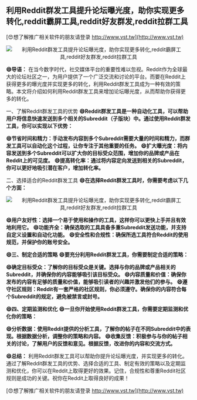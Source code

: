 ## **利用Reddit群发工具提升论坛曝光度，助你实现更多转化,reddit霸屏工具,reddit好友群发,reddit拉群工具**

[😍想了解推广相关软件的朋友请登录 http://www.vst.tw](http://www.vst.tw)

 <center><img src="https://vst.tw/MP4/tuiguang/png/2.png" alt="利用Reddit群发工具提升论坛曝光度，助你实现更多转化,reddit霸屏工具,reddit好友群发,reddit拉群工具"></center>

**😄导语：**
在当今数字时代，社交媒体平台的重要性难以忽视。Reddit作为全球最大的论坛社区之一，为用户提供了一个广泛交流和讨论的平台。而要在Reddit上获得更多的曝光度并实现更多的转化，利用Reddit群发工具成为一种有效的策略。本文将介绍如何利用Reddit群发工具来增加论坛曝光度，从而帮助你获得更多的转化。

一、了解Reddit群发工具的优势
**😄Reddit群发工具是一种自动化工具，可以帮助用户将信息快速发送到多个相关的Subreddit（子版块）中。通过使用Reddit群发工具，你可以实现以下优势：**

**😄节省时间和精力：手动发布内容到多个Subreddit需要大量的时间和精力，而群发工具可以自动化这个过程，让你专注于其他重要的任务。**
**😄扩大曝光度：将内容发送到多个Subreddit可以扩大你的目标受众范围，增加你的品牌或产品在Reddit上的可见度。**
**😄提高转化率：通过将内容定向发送到相关的Subreddit，你可以更好地吸引潜在客户，增加转化率。**

二、选择适合的Reddit群发工具
**😄在选择Reddit群发工具时，你需要考虑以下几个方面：**

 <center><img src="https://vst.tw/MP4/tuiguang/png/4.png" alt="利用Reddit群发工具提升论坛曝光度，助你实现更多转化,reddit霸屏工具,reddit好友群发,reddit拉群工具"></center>

**😄用户友好性：选择一个易于使用和操作的工具，这样你可以更快上手并且有效地利用它。**
**😄功能齐全：确保选取的工具具备多重Subreddit发送功能，并支持自定义设置和自动化功能。**
**😄安全性和合规性：确保所选工具符合Reddit的使用规范，并保护你的账号安全。**

**😄三、制定合适的策略**
**😄要充分利用Reddit群发工具，你需要制定合适的策略：**

**😄确定目标受众：了解你的目标受众是关键。选择与你的品牌或产品相关的Subreddit，并确保你的内容能够吸引该目标受众。**
**😄内容质量和价值：确保你发布的内容有足够的质量和价值，能够吸引读者的兴趣并激发他们的参与。**
**😄遵守社区规则：Reddit有一套严格的社区规则，你必须遵守。确保你的内容符合每个Subreddit的规定，避免被禁言或封号。**

**😄四、定期监测和优化**
**😄一旦你开始使用Reddit群发工具，你需要定期监测和优化你的策略：**

**😄分析数据：使用Reddit提供的分析工具，了解你的帖子在不同Subreddit中的表现。根据数据分析，调整你的策略和内容。**
**😄收集反馈：积极参与与你的帖子相关的讨论，了解用户的反馈和意见。根据反馈，改进你的内容和交流方式。**

**😄总结：**
利用Reddit群发工具可以帮助你提升论坛曝光度，并实现更多的转化。通过了解Reddit群发工具的优势、选择合适的工具、制定有效的策略以及定期监测和优化，你可以在Reddit上取得更好的效果。记住，合规性和尊重Reddit社区规则是成功的关键。祝你在Reddit上取得良好的成果！

[😍想了解推广相关软件的朋友请登录 http://www.vst.tw](http://www.vst.tw)



